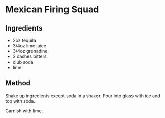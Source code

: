 # Mexican Firing Squad

## Ingredients

- 2oz tequila
- 3/4oz lime juice
- 3/4oz grenadine
- 2 dashes bitters
- club soda
- lime

## Method

Shake up ingredients except soda in a shaker. Pour into glass with ice and top with soda. 

Garnish with lime.
